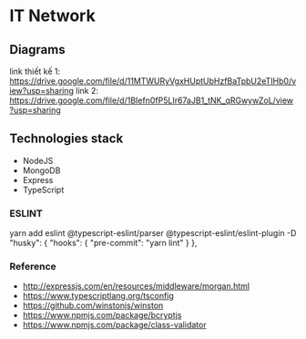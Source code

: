 # IT Network 

## Diagrams
link thiết kế 1: https://drive.google.com/file/d/11MTWURyVgxHUptUbHzfBaTpbU2eTIHb0/view?usp=sharing
link 2: https://drive.google.com/file/d/1BIefn0fP5LIr67aJB1_tNK_qRGwywZoL/view?usp=sharing
## Technologies stack

- NodeJS
- MongoDB
- Express
- TypeScript

### ESLINT
yarn add eslint @typescript-eslint/parser @typescript-eslint/eslint-plugin -D
  "husky": {
    "hooks": {
      "pre-commit": "yarn lint"
    }
  },


### Reference

- http://expressjs.com/en/resources/middleware/morgan.html
- https://www.typescriptlang.org/tsconfig
- https://github.com/winstonjs/winston
- https://www.npmjs.com/package/bcryptjs
- https://www.npmjs.com/package/class-validator
